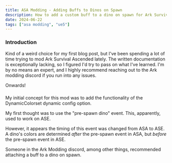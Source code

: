 ```yaml
---
title: ASA Modding - Adding Buffs to Dinos on Spawn
description: How to add a custom buff to a dino on spawn for Ark Survival Ascended.
date: 2024-06-22
tags: ["asa modding", "ue5"]
---
```


### Introduction

Kind of a weird choice for my first blog post, but I've been spending a lot of time trying to mod Ark Survival Ascended lately. The written documentation is exceptionally lacking, so I figured I'd try to pass on what I've learned. I'm by no means an expert, and I highly recommend reaching out to the Ark modding discord if you run into any issues.

Onwards!

### 

My initial concept for this mod was to add the functionality of the DynamicColorset dynamic config option.

My first thought was to use the "pre-spawn dino" event. This, apparently, used to work on ASE.

However, it appears the timing of this event was changed from ASA to ASE. A dino's colors are determined _after_ the pre-spawn event in ASA, but _before_ the pre-spawn event in ASE.

Someone in the Ark Modding discord, among other things, recommended attaching a buff to a dino on spawn.